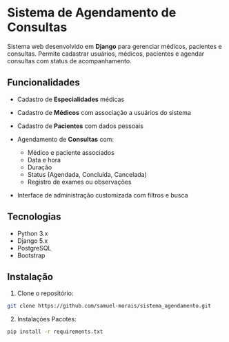 # Sistema de Agendamento de Consultas

Sistema web desenvolvido em **Django** para gerenciar médicos, pacientes e consultas. Permite cadastrar usuários, médicos, pacientes e agendar consultas com status de acompanhamento.

## Funcionalidades

- Cadastro de **Especialidades** médicas
- Cadastro de **Médicos** com associação a usuários do sistema
- Cadastro de **Pacientes** com dados pessoais
- Agendamento de **Consultas** com:
  - Médico e paciente associados
  - Data e hora
  - Duração
  - Status (Agendada, Concluída, Cancelada)
  - Registro de exames ou observações

- Interface de administração customizada com filtros e busca

## Tecnologias

- Python 3.x
- Django 5.x
- PostgreSQL 
- Bootstrap 

## Instalação

1. Clone o repositório:
```bash
git clone https://github.com/samuel-morais/sistema_agendamento.git

```
2. Instalações Pacotes:
```bash
pip install -r requirements.txt

```


